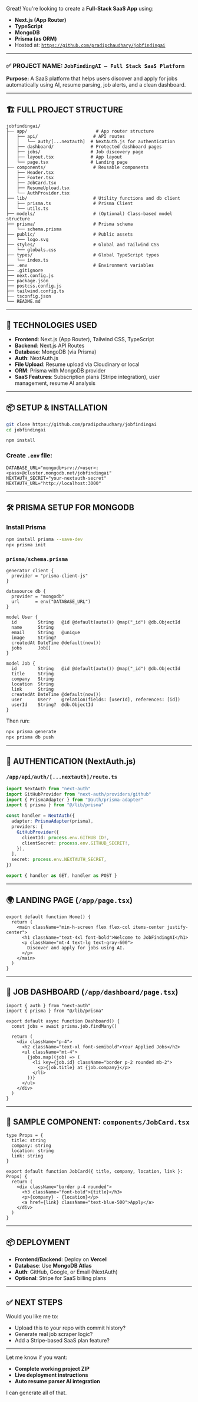 Great! You're looking to create a **Full-Stack SaaS App** using:

* **Next.js (App Router)**
* **TypeScript**
* **MongoDB**
* **Prisma (as ORM)**
* Hosted at: [`https://github.com/pradipchaudhary/jobfindingai`](https://github.com/pradipchaudhary/jobfindingai)

---

### ✅ PROJECT NAME: `JobFindingAI – Full Stack SaaS Platform`

**Purpose:** A SaaS platform that helps users discover and apply for jobs automatically using AI, resume parsing, job alerts, and a clean dashboard.

---

## 🏗️ FULL PROJECT STRUCTURE

```
jobfindingai/
├── app/                          # App router structure
│   ├── api/                     # API routes
│   │   └── auth/[...nextauth]  # NextAuth.js for authentication
│   ├── dashboard/              # Protected dashboard pages
│   ├── jobs/                   # Job discovery page
│   ├── layout.tsx              # App layout
│   └── page.tsx                # Landing page
├── components/                  # Reusable components
│   ├── Header.tsx
│   ├── Footer.tsx
│   ├── JobCard.tsx
│   ├── ResumeUpload.tsx
│   └── AuthProvider.tsx
├── lib/                         # Utility functions and db client
│   ├── prisma.ts                # Prisma Client
│   └── utils.ts
├── models/                      # (Optional) Class-based model structure
├── prisma/                      # Prisma schema
│   └── schema.prisma
├── public/                      # Public assets
│   └── logo.svg
├── styles/                      # Global and Tailwind CSS
│   └── globals.css
├── types/                       # Global TypeScript types
│   └── index.ts
├── .env                         # Environment variables
├── .gitignore
├── next.config.js
├── package.json
├── postcss.config.js
├── tailwind.config.ts
├── tsconfig.json
└── README.md
```

---

## 🔧 TECHNOLOGIES USED

* **Frontend**: Next.js (App Router), Tailwind CSS, TypeScript
* **Backend**: Next.js API Routes
* **Database**: MongoDB (via Prisma)
* **Auth**: NextAuth.js
* **File Upload**: Resume upload via Cloudinary or local
* **ORM**: Prisma with MongoDB provider
* **SaaS Features**: Subscription plans (Stripe integration), user management, resume AI analysis

---

## 📦 SETUP & INSTALLATION

```bash
git clone https://github.com/pradipchaudhary/jobfindingai
cd jobfindingai

npm install
```

### Create `.env` file:

```env
DATABASE_URL="mongodb+srv://<user>:<pass>@cluster.mongodb.net/jobfindingai"
NEXTAUTH_SECRET="your-nextauth-secret"
NEXTAUTH_URL="http://localhost:3000"
```

---

## 🛠️ PRISMA SETUP FOR MONGODB

### Install Prisma

```bash
npm install prisma --save-dev
npx prisma init
```

### `prisma/schema.prisma`

```prisma
generator client {
  provider = "prisma-client-js"
}

datasource db {
  provider = "mongodb"
  url      = env("DATABASE_URL")
}

model User {
  id        String   @id @default(auto()) @map("_id") @db.ObjectId
  name      String
  email     String   @unique
  image     String?
  createdAt DateTime @default(now())
  jobs      Job[]
}

model Job {
  id        String   @id @default(auto()) @map("_id") @db.ObjectId
  title     String
  company   String
  location  String
  link      String
  createdAt DateTime @default(now())
  user      User?    @relation(fields: [userId], references: [id])
  userId    String?  @db.ObjectId
}
```

Then run:

```bash
npx prisma generate
npx prisma db push
```

---

## 🔐 AUTHENTICATION (NextAuth.js)

### `/app/api/auth/[...nextauth]/route.ts`

```ts
import NextAuth from "next-auth"
import GitHubProvider from "next-auth/providers/github"
import { PrismaAdapter } from "@auth/prisma-adapter"
import { prisma } from "@/lib/prisma"

const handler = NextAuth({
  adapter: PrismaAdapter(prisma),
  providers: [
    GitHubProvider({
      clientId: process.env.GITHUB_ID!,
      clientSecret: process.env.GITHUB_SECRET!,
    }),
  ],
  secret: process.env.NEXTAUTH_SECRET,
})

export { handler as GET, handler as POST }
```

---

## 🌍 LANDING PAGE (`/app/page.tsx`)

```tsx
export default function Home() {
  return (
    <main className="min-h-screen flex flex-col items-center justify-center">
      <h1 className="text-4xl font-bold">Welcome to JobFindingAI</h1>
      <p className="mt-4 text-lg text-gray-600">
        Discover and apply for jobs using AI.
      </p>
    </main>
  )
}
```

---

## 🧾 JOB DASHBOARD (`/app/dashboard/page.tsx`)

```tsx
import { auth } from "next-auth"
import { prisma } from "@/lib/prisma"

export default async function Dashboard() {
  const jobs = await prisma.job.findMany()

  return (
    <div className="p-4">
      <h2 className="text-xl font-semibold">Your Applied Jobs</h2>
      <ul className="mt-4">
        {jobs.map((job) => (
          <li key={job.id} className="border p-2 rounded mb-2">
            <p>{job.title} at {job.company}</p>
          </li>
        ))}
      </ul>
    </div>
  )
}
```

---

## 📁 SAMPLE COMPONENT: `components/JobCard.tsx`

```tsx
type Props = {
  title: string
  company: string
  location: string
  link: string
}

export default function JobCard({ title, company, location, link }: Props) {
  return (
    <div className="border p-4 rounded">
      <h3 className="font-bold">{title}</h3>
      <p>{company} - {location}</p>
      <a href={link} className="text-blue-500">Apply</a>
    </div>
  )
}
```

---

## 📦 DEPLOYMENT

* **Frontend/Backend**: Deploy on **Vercel**
* **Database**: Use **MongoDB Atlas**
* **Auth**: GitHub, Google, or Email (NextAuth)
* **Optional**: Stripe for SaaS billing plans

---

## ✅ NEXT STEPS

Would you like me to:

* Upload this to your repo with commit history?
* Generate real job scraper logic?
* Add a Stripe-based SaaS plan feature?

---

Let me know if you want:

* **Complete working project ZIP**
* **Live deployment instructions**
* **Auto resume parser AI integration**

I can generate all of that.
